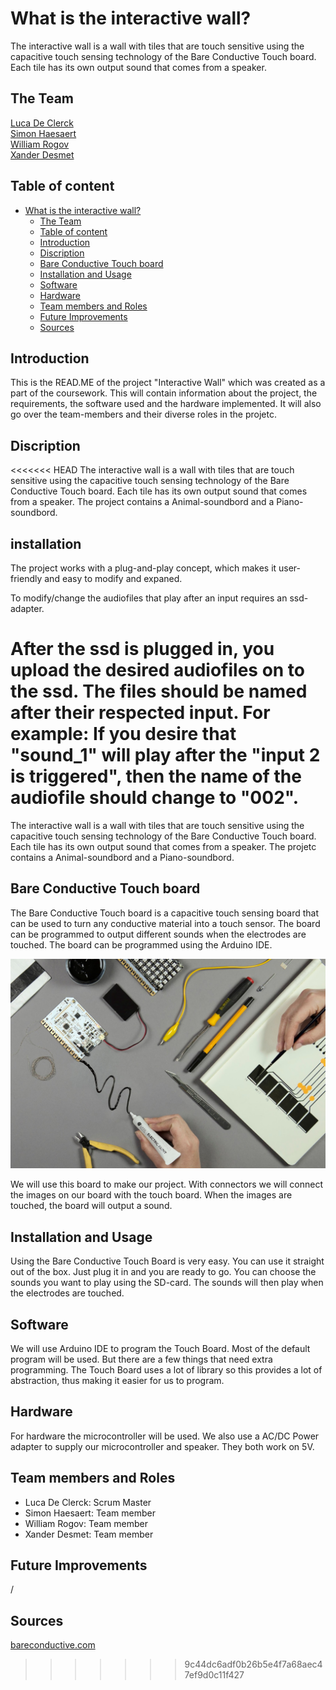 # What is the interactive wall?

The interactive wall is a wall with tiles that are touch sensitive using the capacitive touch sensing technology of the Bare Conductive Touch board. Each tile has its own output sound that comes from a speaker.

## The Team
[Luca De Clerck](https://github.com/LucaClrk)  
[Simon Haesaert](https://github.com/simonJIM)  
[William Rogov](https://github.com/Rwill03)  
[Xander Desmet](https://github.com/Sha88y)  

## Table of content
- [What is the interactive wall?](#what-is-the-interactive-wall)
  - [The Team](#the-team)
  - [Table of content](#table-of-content)
  - [Introduction](#introduction)
  - [Discription](#discription)
  - [Bare Conductive Touch board](#bare-conductive-touch-board)
  - [Installation and Usage](#installation-and-usage)
  - [Software](#software)
  - [Hardware](#hardware)
  - [Team members and Roles](#team-members-and-roles)
  - [Future Improvements](#future-improvements)
  - [Sources](#sources)


##  Introduction 

This is the READ.ME of the project  "Interactive Wall" which was created as a part of the coursework. This will contain information about the project, the requirements, the software used and the hardware implemented. It will also go over the team-members and their diverse roles in the projetc.

## Discription
<<<<<<< HEAD
The interactive wall is a wall with tiles that are touch sensitive using the capacitive touch sensing technology of the Bare Conductive Touch board. Each tile has its own output sound that comes from a speaker. The project contains a Animal-soundbord and a Piano-soundbord.

## installation

The project works with a plug-and-play concept, which makes it user-friendly and easy to modify and expaned. 

To modify/change the audiofiles that play after an input requires an ssd-adapter. 

After the ssd is plugged in, you upload the desired audiofiles on to the ssd. The files should be named after their respected input. For example: If you desire that "sound_1" will play after the "input 2 is triggered", then the name of the audiofile should change to "002".
=======
The interactive wall is a wall with tiles that are touch sensitive using the capacitive touch sensing technology of the Bare Conductive Touch board. Each tile has its own output sound that comes from a speaker. The projetc contains a Animal-soundbord and a Piano-soundbord.

## Bare Conductive Touch board
The Bare Conductive Touch board is a capacitive touch sensing board that can be used to turn any conductive material into a touch sensor. The board can be programmed to output different sounds when the electrodes are touched. The board can be programmed using the Arduino IDE.

![Bare Conductive Touch board](./img/Bare-Conductive.jpg)

We will use this board to make our project. With connectors we will connect the images on our board with the touch board. When the images are touched, the board will output a sound.

## Installation and Usage
Using the Bare Conductive Touch Board is very easy. You can use it straight out of the box. Just plug it in and you are ready to go. You can choose the sounds you want to play using the SD-card. The sounds will then play when the electrodes are touched. 


## Software
We will use Arduino IDE to program the Touch Board. Most of the default program will be used. But there are a few things that need extra programming. The Touch Board uses a lot of library so this provides a lot of abstraction, thus making it easier for us to program.


## Hardware
For hardware the microcontroller will be used. We also use a AC/DC Power adapter to supply our microcontroller and speaker. They both work on 5V. 

## Team members and Roles
- Luca De Clerck: Scrum Master
- Simon Haesaert: Team member
- William Rogov: Team member
- Xander Desmet: Team member

## Future Improvements
/

## Sources
[bareconductive.com](https://www.bareconductive.com/)
>>>>>>> 9c44dc6adf0b26b5e4f7a68aec47ef9d0c11f427
